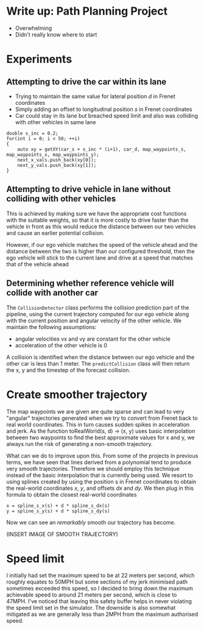 # Write up: Path Planning Project

* Overwhelming
* Didn't really know where to start

# Experiments

## Attempting to drive the car within its lane

* Trying to maintain the same value for lateral position _d_ in Frenet coordinates
* Simply adding an offset to longitudinal position _s_ in Frenet coordinates
* Car could stay in its lane but breached speed limit and also was colliding with other vehicles in same lane

```
double s_inc = 0.2;
for(int i = 0; i < 50; ++i)
{
    auto xy = getXY(car_s + s_inc * (i+1), car_d, map_waypoints_s, map_waypoints_x, map_waypoints_y);
    next_x_vals.push_back(xy[0]);
    next_y_vals.push_back(xy[1]);
}
```

## Attempting to drive vehicle in lane without colliding with other vehicles

This is achieved by making sure we have the appropriate cost functions with the suitable weights,
so that it is more costly to drive faster than the vehicle in front as this would reduce the distance
between our two vehicles and cause an earlier potential collision.

However, if our ego vehicle matches the speed of the vehicle ahead and the distance between the two
is higher than our configured threshold, then the ego vehicle will stick to the current lane and drive 
at a speed that matches that of the vehicle ahead



## Determining whether reference vehicle will collide with another car

The `CollisionDetector` class performs the collision prediction part of the pipeline, using the current 
trajectory computed for our ego vehicle along with the current position and angular velocity of the other 
vehicle. We maintain the following assumptions:
* angular velocities vx and vy are constant for the other vehicle
* acceleration of the other vehicle is 0

A collision is identified when the distance between our ego vehicle and the other car is less than 1 meter. 
The `predictCollision` class will then return the x, y and the timestep of the forecast collision.


# Create smoother trajectory

The map waypoints we are given are quite sparse and can lead to very 
"angular" trajectories generated when we try to convert from Frenet back to 
real world coordinates. This in turn causes sudden spikes in acceleration 
and jerk.
As the function toRealWorld(s, d) -> (x, y) uses basic interpolation between
two waypoints to find the best approximate values for x and y, we always run
the risk of generating a non-smooth trajectory.

What can we do to improve upon this. From some of the projects in previous 
terms, we have seen that lines derived from a polynomial tend to produce 
very smooth trajectories. Therefore we should employ this technique instead
of the basic interpolation that is currently being used. We resort to using
 splines created by using the position s in Frenet coordinates to obtain 
 the real-world coordinates _x_, _y_, and offsets _dx_ and _dy_. We then 
 plug in this formula to obtain the closest real-world coordinates
 
 ```
 x = spline_s_x(s) + d * spline_s_dx(s)
 y = spline_s_y(s) + d * spline_s_dy(s)
 ```

 Now we can see an _remarkably_ smooth our trajectory has become. 

 (INSERT IMAGE OF SMOOTH TRAJECTORY)


 # Speed limit

 I initially had set the maximum speed to be at 22 meters per second, which roughly equates to 50MPH but 
 some sections of my jerk minimised path sometimes exceeded this speed, so I decided to bring down the maximum
 achievable speed to around 21 meters per second, which is close to 47MPH.
 I've noticed that leaving this safety buffer helps in never violating the speed limit set in the simulator.
 The downside is also somewhat mitigated as we are generally less than 2MPH from the maximum authorised speed. 




